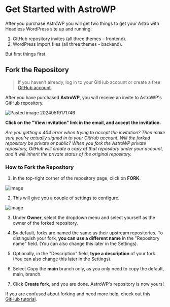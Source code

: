 # Get Started with AstroWP

After you purchase AstroWP you will get two things to get your Astro with Headless WordPress site up and running:

1. GitHub repository invites (all three themes - frontend).
2. WordPress import files (all three themes - backend).

But first things first.

## Fork the Repository

> If you haven't already, log in to your GitHub account or create a free [GitHub account](https://github.com/).

After you have purchased **AstroWP**, you will receive an invite to AstroWP's GitHub repository.

![Pasted image 20240519171746](https://github.com/astrowp/docs/assets/170225022/31433aa9-2625-4039-a396-dc203fc7ca42)

**Click on the "View invitation" link in the email, and accept the invitation.**

*Are you getting a 404 error when trying to accept the invitation? Then make sure you’re actually signed in to your GitHub account. Will the forked repository be private or public? When you fork the AstroWP private repository, GitHub will create a copy of that repository under your account, and it will inherit the private status of the original repository.*

### How to Fork the Repository

1. In the top-right corner of the repository page, click on **FORK**.

![image](https://github.com/astrowp/docs/assets/170225022/ba9bcbc3-507f-4498-ae33-8d7c5f1cb1ee)

2. This will give you a couple of settings to configure.

![image](https://github.com/astrowp/docs/assets/170225022/39dbee45-e727-4ea1-b410-70df3dbbd7b3)

3. Under **Owner**, select the dropdown menu and select yourself as the owner of the forked repository.

4. By default, forks are named the same as their upstream repositories. To distinguish your fork, **you can use a different name** in the "Repository name" field. (You can also change this later in the Settings).

5. Optionally, in the "Description" field, **type a description** of your fork. (You can also change this later in the Settings).

6. Select Copy the **main** branch only, as you only need to copy the default, main, branch.

7. Click **Create fork**, and you are done. AstroWP's repository is now yours!

If you are confused about forking and need more help, check out this [GitHub tutorial](https://docs.github.com/en/pull-requests/collaborating-with-pull-requests/working-with-forks/fork-a-repo#forking-a-repository).
